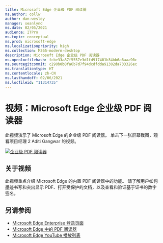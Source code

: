 ```yaml
---
title: Microsoft Edge 企业级 PDF 阅读器
ms.author: collw
author: dan-wesley
manager: seanlynd
ms.date: 02/05/2021
audience: ITPro
ms.topic: conceptual
ms.prod: microsoft-edge
ms.localizationpriority: high
ms.collection: M365-modern-desktop
description: Microsoft Edge 企业级 PDF 阅读器
ms.openlocfilehash: fcbe33a87f5557e3d1fd917401b34bb6a6aaa90c
ms.sourcegitcommit: c290b0b0fa6b7d7f94dcdfdda91302da733326ec
ms.translationtype: HT
ms.contentlocale: zh-CN
ms.lasthandoff: 02/06/2021
ms.locfileid: "11314735"
---
```

# 视频：Microsoft Edge 企业级 PDF 阅读器

此视频演示了 Microsoft Edge 的企业级 PDF 阅读器。 单击下一张屏幕截图，观看项目经理 2 Aditi Gangwar 的视频。

[![企业级 PDF 阅读器](media/microsoft-edge-video-pdf-reader/0.png)](http://www.youtube.com/watch?v=XWAqNQ0xAcE "Enterprise grade PDF reader")

##  <a name="about-the-video"></a>关于视频

此视频重点介绍 Microsoft Edge 的内置 PDF 阅读器中的功能。 请了解用户如何墨迹书写和突出显示 PDF、打开受保护的文档，以及查看和验证基于证书的数字签名。

##  <a name="see-also"></a>另请参阅

- [Microsoft Edge Enterprise 登录页面](https://aka.ms/EdgeEnterprise)
- [Microsoft Edge 中的 PDF 阅读器](microsoft-edge-pdf.md)
- [Microsoft Edge YouTube 播放列表](https://www.youtube.com/playlist?list=PLXtHYVsvn_b-uXh1tMeYpT-0iD8tD3tFy)
